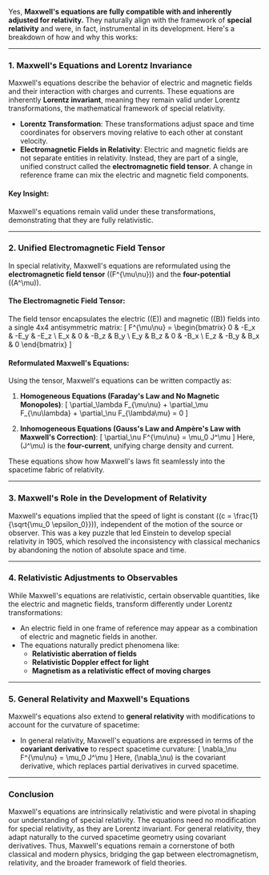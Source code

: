 Yes, **Maxwell's equations are fully compatible with and inherently adjusted for relativity.** They naturally align with the framework of **special relativity** and were, in fact, instrumental in its development. Here's a breakdown of how and why this works:

---

### 1. **Maxwell's Equations and Lorentz Invariance**
Maxwell's equations describe the behavior of electric and magnetic fields and their interaction with charges and currents. These equations are inherently **Lorentz invariant**, meaning they remain valid under Lorentz transformations, the mathematical framework of special relativity. 

- **Lorentz Transformation**: These transformations adjust space and time coordinates for observers moving relative to each other at constant velocity.
- **Electromagnetic Fields in Relativity**: Electric and magnetic fields are not separate entities in relativity. Instead, they are part of a single, unified construct called the **electromagnetic field tensor**. A change in reference frame can mix the electric and magnetic field components.

#### Key Insight:
Maxwell's equations remain valid under these transformations, demonstrating that they are fully relativistic.

---

### 2. **Unified Electromagnetic Field Tensor**
In special relativity, Maxwell's equations are reformulated using the **electromagnetic field tensor** (\(F^{\mu\nu}\)) and the **four-potential** (\(A^\mu\)).

#### The Electromagnetic Field Tensor:
The field tensor encapsulates the electric (\(E\)) and magnetic (\(B\)) fields into a single 4x4 antisymmetric matrix:
\[
F^{\mu\nu} = 
\begin{bmatrix}
0 & -E_x & -E_y & -E_z \\
E_x & 0 & -B_z & B_y \\
E_y & B_z & 0 & -B_x \\
E_z & -B_y & B_x & 0
\end{bmatrix}
\]

#### Reformulated Maxwell's Equations:
Using the tensor, Maxwell's equations can be written compactly as:
1. **Homogeneous Equations (Faraday's Law and No Magnetic Monopoles)**:
   \[
   \partial_\lambda F_{\mu\nu} + \partial_\mu F_{\nu\lambda} + \partial_\nu F_{\lambda\mu} = 0
   \]

2. **Inhomogeneous Equations (Gauss's Law and Ampère's Law with Maxwell's Correction)**:
   \[
   \partial_\nu F^{\mu\nu} = \mu_0 J^\mu
   \]
   Here, \(J^\mu\) is the **four-current**, unifying charge density and current.

These equations show how Maxwell's laws fit seamlessly into the spacetime fabric of relativity.

---

### 3. **Maxwell's Role in the Development of Relativity**
Maxwell's equations implied that the speed of light is constant (\(c = \frac{1}{\sqrt{\mu_0 \epsilon_0}}\)), independent of the motion of the source or observer. This was a key puzzle that led Einstein to develop special relativity in 1905, which resolved the inconsistency with classical mechanics by abandoning the notion of absolute space and time.

---

### 4. **Relativistic Adjustments to Observables**
While Maxwell's equations are relativistic, certain observable quantities, like the electric and magnetic fields, transform differently under Lorentz transformations:
- An electric field in one frame of reference may appear as a combination of electric and magnetic fields in another.
- The equations naturally predict phenomena like:
  - **Relativistic aberration of fields**
  - **Relativistic Doppler effect for light**
  - **Magnetism as a relativistic effect of moving charges**

---

### 5. **General Relativity and Maxwell's Equations**
Maxwell's equations also extend to **general relativity** with modifications to account for the curvature of spacetime:
- In general relativity, Maxwell's equations are expressed in terms of the **covariant derivative** to respect spacetime curvature:
  \[
  \nabla_\nu F^{\mu\nu} = \mu_0 J^\mu
  \]
  Here, \(\nabla_\nu\) is the covariant derivative, which replaces partial derivatives in curved spacetime.

---

### Conclusion
Maxwell's equations are intrinsically relativistic and were pivotal in shaping our understanding of special relativity. The equations need no modification for special relativity, as they are Lorentz invariant. For general relativity, they adapt naturally to the curved spacetime geometry using covariant derivatives. Thus, Maxwell's equations remain a cornerstone of both classical and modern physics, bridging the gap between electromagnetism, relativity, and the broader framework of field theories.

